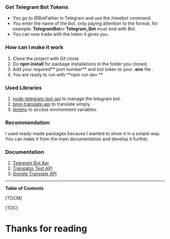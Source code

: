 ### Get Telegram Bot Tokens

- You go to @BotFather in Telegram and use the /newbot command.
- You enter the name of the bot. only paying attention to the format, for example: **TelegramBot**or **Telegram_Bot** must end with Bot.
- You can now trade with the token it gives you.


### How can I make it work
1. Clone the project with Git clone.
2. Do **npm install** for package installations in the folder you cloned.
3. Add your required** port number** and bot token to your **.env** file .
4. You are ready to run with **npm run dev **

### Used Libraries
1. [node-telegram-bot-api](https://www.npmjs.com/package/node-telegram-bot-api) to manage the telegram bot .
2. [bing-translate-api](https://www.npmjs.com/package/bing-translate-api) to translate simply.
3. [dotenv](https://www.npmjs.com/package/dotenv) to access environment variables.

### Recommendation
I used ready-made packages because I wanted to show it in a simple way. 
You can make it from the main documentation and develop it further.

### Documentation
1. [Telegram Bot Api](https://core.telegram.org/bots/api)
2. [Translator Text API](https://www.microsoft.com/en-us/translator/business/translator-api/)
3. [Google Translate API](https://cloud.google.com/translate)


------------


**Table of Contents**

[TOCM]

[TOC]

# Thanks for reading

